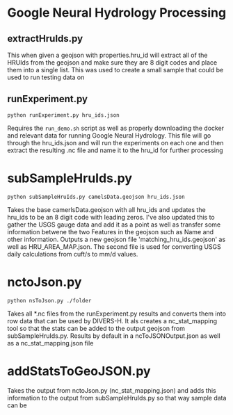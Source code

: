 # Google Neural Hydrology Processing

## extractHruIds.py

This when given a geojson with properties.hru_id will extract all of the HRUIds from the geojson and make sure they are 8 digit codes and place them into a single list.
This was used to create a small sample that could be used to run testing data on

## runExperiment.py 

`python runExperiment.py hru_ids.json`

Requires the `run_demo.sh` script as well as properly downloading the docker and relevant data for running Google Neural Hydrology.
This file will go through the hru_ids.json and will run the experiments on each one and then extract the resulting .nc file and name it to the hru_id for further processing

# subSampleHruIds.py

`python subSampleHruIds.py camelsData.geojson hru_ids.json`

Takes the base camerlsData.geojson with all hru_ids and updates the hru_ids to be an 8 digit code with leading zeros.  I've also updated this to gather the USGS gauge data and add it as a point as well as transfer some information betwene the two Features in the geojson such as Name and other information.
Outputs a new geojson file 'matching_hru_ids.geojson' as well as HRU_AREA_MAP.json.  The second file is used for converting USGS daily calculations from cuft/s to mm/d values.

# nctoJson.py

`python nsToJson.py ./folder`

Takes all *.nc files from the runExperiment.py results and converts them into row data that can be used by DIVERS-H.  It als creates a nc_stat_mapping tool so that the stats can be added to the output geojson from subSampleHruIds.py.  Results by default in a ncToJSONOutput.json as well as a nc_stat_mapping.json file

# addStatsToGeoJSON.py

Takes the output from nctoJson.py (nc_stat_mapping.json) and adds this information to the output from subSampleHruIds.py so that way sample data can be 